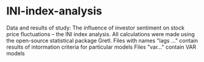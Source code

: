 # INI-index-analysis
Data and results of study: The influence of investor sentiment on stock price fluctuations – the INI index analysis.
All calculations were made using the open-source statistical package Gretl. 
Files with names "lags ..." contain results of intormation criteria for particular models
Files "var..." contain VAR models
